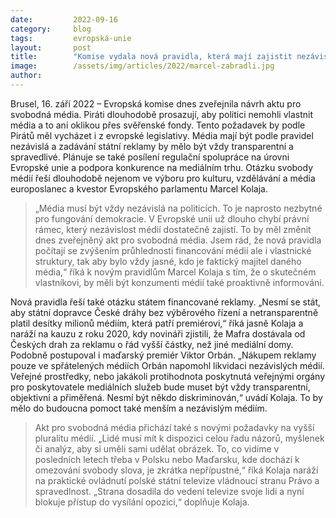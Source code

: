 ```yaml
---
date:         2022-09-16
category:     blog
tags:         evropská-unie
layout:       post
title:        "Komise vydala nová pravidla, která mají zajistit nezávislost médií. Kolaja je vítá"
image:        /assets/img/articles/2022/marcel-zabradli.jpg
author:       
---
```


Brusel, 16. září 2022 – Evropská komise dnes zveřejnila návrh aktu pro svobodná média. Piráti dlouhodobě prosazují, aby politici nemohli vlastnit média a to ani oklikou přes svěřenské fondy. Tento požadavek by podle Pirátů měl vycházet i z evropské legislativy. Média mají být podle pravidel nezávislá a zadávání státní reklamy by mělo být vždy transparentní a spravedlivé. Plánuje se také posílení regulační spolupráce na úrovni Evropské unie a podpora konkurence na mediálním trhu. Otázku svobody médií řeší dlouhodobě nejenom ve výboru pro kulturu, vzdělávání a média europoslanec a kvestor Evropského parlamentu Marcel Kolaja. 

> „Média musí být vždy nezávislá na politicích. To je naprosto nezbytné pro fungování demokracie. V Evropské unii už dlouho chybí právní rámec, který nezávislost médií dostatečně zajistí. To by měl změnit dnes zveřejněný akt pro svobodná média. Jsem rád, že nová pravidla počítají se zvýšením průhlednosti financování médií ale i vlastnické struktury, tak aby bylo vždy jasné, kdo je faktický majitel daného média,“ říká k novým pravidlům Marcel Kolaja s tím, že o skutečném vlastníkovi, by měli být konzumenti médií také proaktivně informováni.

Nová pravidla řeší také otázku státem financované reklamy. „Nesmí se stát, aby státní dopravce České dráhy bez výběrového řízení a netransparentně platil desítky milionů médiím, která patří premiérovi,“ říká jasně Kolaja a naráží na kauzu z roku 2020, kdy novináři zjistili, že Mafra dostávala od Českých drah za reklamu o řád vyšší částky, než jiné mediální domy. Podobně postupoval i maďarský premiér Viktor Orbán. „Nákupem reklamy pouze ve spřátelených médiích Orbán napomohl likvidaci nezávislých médií. Veřejné prostředky, nebo jakákoli protihodnota poskytnutá veřejnými orgány pro poskytovatele mediálních služeb bude muset být vždy transparentní, objektivní a přiměřená. Nesmí být někdo diskriminován,“ uvádí Kolaja. To by mělo do budoucna pomoct také menším a nezávislým médiím. 

> Akt pro svobodná média přichází také s novými požadavky na vyšší pluralitu médií. „Lidé musí mít k dispozici celou řadu názorů, myšlenek či analýz, aby si uměli sami udělat obrázek. To, co vidíme v posledních letech třeba v Polsku nebo Maďarsku, kde dochází k omezování svobody slova, je zkrátka nepřípustné,“ říká Kolaja naráží na praktické ovládnutí polské státní televize vládnoucí stranu Právo a spravedlnost. „Strana dosadila do vedení televize svoje lidi a nyní blokuje přístup do vysílání opozici,“ doplňuje Kolaja.
